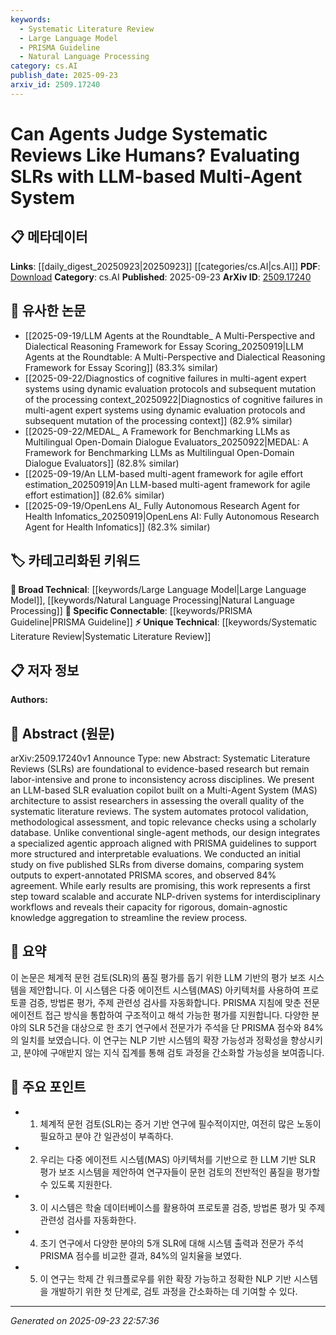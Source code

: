 ```yaml
---
keywords:
  - Systematic Literature Review
  - Large Language Model
  - PRISMA Guideline
  - Natural Language Processing
category: cs.AI
publish_date: 2025-09-23
arxiv_id: 2509.17240
---
```


<!-- KEYWORD_LINKING_METADATA:
{
  "processed_timestamp": "2025-09-23T22:57:36.031489",
  "vocabulary_version": "1.0",
  "selected_keywords": [
    "Systematic Literature Review",
    "Large Language Model",
    "PRISMA Guideline",
    "Natural Language Processing"
  ],
  "rejected_keywords": [],
  "similarity_scores": {
    "Systematic Literature Review": 0.8,
    "Large Language Model": 0.9,
    "PRISMA Guideline": 0.7,
    "Natural Language Processing": 0.85
  },
  "extraction_method": "AI_prompt_based",
  "budget_applied": true,
  "candidates_json": {
    "candidates": [
      {
        "surface": "Systematic Literature Reviews",
        "canonical": "Systematic Literature Review",
        "aliases": [
          "SLR",
          "Systematic Review"
        ],
        "category": "unique_technical",
        "rationale": "Central to the paper's focus, offering a unique perspective on automating review processes.",
        "novelty_score": 0.7,
        "connectivity_score": 0.65,
        "specificity_score": 0.9,
        "link_intent_score": 0.8
      },
      {
        "surface": "LLM-based Multi-Agent System",
        "canonical": "Large Language Model",
        "aliases": [
          "LLM",
          "Multi-Agent System"
        ],
        "category": "broad_technical",
        "rationale": "Combines known concepts to introduce a novel application in systematic reviews.",
        "novelty_score": 0.6,
        "connectivity_score": 0.85,
        "specificity_score": 0.8,
        "link_intent_score": 0.9
      },
      {
        "surface": "PRISMA guidelines",
        "canonical": "PRISMA Guideline",
        "aliases": [
          "Preferred Reporting Items for Systematic Reviews and Meta-Analyses"
        ],
        "category": "specific_connectable",
        "rationale": "Essential for understanding the structured evaluation framework used in the study.",
        "novelty_score": 0.5,
        "connectivity_score": 0.75,
        "specificity_score": 0.85,
        "link_intent_score": 0.7
      },
      {
        "surface": "NLP-driven systems",
        "canonical": "Natural Language Processing",
        "aliases": [
          "NLP"
        ],
        "category": "broad_technical",
        "rationale": "Highlights the role of NLP in automating and enhancing systematic review processes.",
        "novelty_score": 0.4,
        "connectivity_score": 0.9,
        "specificity_score": 0.7,
        "link_intent_score": 0.85
      }
    ],
    "ban_list_suggestions": [
      "protocol validation",
      "methodological assessment",
      "topic relevance checks"
    ]
  },
  "decisions": [
    {
      "candidate_surface": "Systematic Literature Reviews",
      "resolved_canonical": "Systematic Literature Review",
      "decision": "linked",
      "scores": {
        "novelty": 0.7,
        "connectivity": 0.65,
        "specificity": 0.9,
        "link_intent": 0.8
      }
    },
    {
      "candidate_surface": "LLM-based Multi-Agent System",
      "resolved_canonical": "Large Language Model",
      "decision": "linked",
      "scores": {
        "novelty": 0.6,
        "connectivity": 0.85,
        "specificity": 0.8,
        "link_intent": 0.9
      }
    },
    {
      "candidate_surface": "PRISMA guidelines",
      "resolved_canonical": "PRISMA Guideline",
      "decision": "linked",
      "scores": {
        "novelty": 0.5,
        "connectivity": 0.75,
        "specificity": 0.85,
        "link_intent": 0.7
      }
    },
    {
      "candidate_surface": "NLP-driven systems",
      "resolved_canonical": "Natural Language Processing",
      "decision": "linked",
      "scores": {
        "novelty": 0.4,
        "connectivity": 0.9,
        "specificity": 0.7,
        "link_intent": 0.85
      }
    }
  ]
}
-->

# Can Agents Judge Systematic Reviews Like Humans? Evaluating SLRs with LLM-based Multi-Agent System

## 📋 메타데이터

**Links**: [[daily_digest_20250923|20250923]] [[categories/cs.AI|cs.AI]]
**PDF**: [Download](https://arxiv.org/pdf/2509.17240.pdf)
**Category**: cs.AI
**Published**: 2025-09-23
**ArXiv ID**: [2509.17240](https://arxiv.org/abs/2509.17240)

## 🔗 유사한 논문
- [[2025-09-19/LLM Agents at the Roundtable_ A Multi-Perspective and Dialectical Reasoning Framework for Essay Scoring_20250919|LLM Agents at the Roundtable: A Multi-Perspective and Dialectical Reasoning Framework for Essay Scoring]] (83.3% similar)
- [[2025-09-22/Diagnostics of cognitive failures in multi-agent expert systems using dynamic evaluation protocols and subsequent mutation of the processing context_20250922|Diagnostics of cognitive failures in multi-agent expert systems using dynamic evaluation protocols and subsequent mutation of the processing context]] (82.9% similar)
- [[2025-09-22/MEDAL_ A Framework for Benchmarking LLMs as Multilingual Open-Domain Dialogue Evaluators_20250922|MEDAL: A Framework for Benchmarking LLMs as Multilingual Open-Domain Dialogue Evaluators]] (82.8% similar)
- [[2025-09-19/An LLM-based multi-agent framework for agile effort estimation_20250919|An LLM-based multi-agent framework for agile effort estimation]] (82.6% similar)
- [[2025-09-19/OpenLens AI_ Fully Autonomous Research Agent for Health Infomatics_20250919|OpenLens AI: Fully Autonomous Research Agent for Health Infomatics]] (82.3% similar)

## 🏷️ 카테고리화된 키워드
**🧠 Broad Technical**: [[keywords/Large Language Model|Large Language Model]], [[keywords/Natural Language Processing|Natural Language Processing]]
**🔗 Specific Connectable**: [[keywords/PRISMA Guideline|PRISMA Guideline]]
**⚡ Unique Technical**: [[keywords/Systematic Literature Review|Systematic Literature Review]]

## 📋 저자 정보

**Authors:** 

## 📄 Abstract (원문)

arXiv:2509.17240v1 Announce Type: new 
Abstract: Systematic Literature Reviews (SLRs) are foundational to evidence-based research but remain labor-intensive and prone to inconsistency across disciplines. We present an LLM-based SLR evaluation copilot built on a Multi-Agent System (MAS) architecture to assist researchers in assessing the overall quality of the systematic literature reviews. The system automates protocol validation, methodological assessment, and topic relevance checks using a scholarly database. Unlike conventional single-agent methods, our design integrates a specialized agentic approach aligned with PRISMA guidelines to support more structured and interpretable evaluations. We conducted an initial study on five published SLRs from diverse domains, comparing system outputs to expert-annotated PRISMA scores, and observed 84% agreement. While early results are promising, this work represents a first step toward scalable and accurate NLP-driven systems for interdisciplinary workflows and reveals their capacity for rigorous, domain-agnostic knowledge aggregation to streamline the review process.

## 📝 요약

이 논문은 체계적 문헌 검토(SLR)의 품질 평가를 돕기 위한 LLM 기반의 평가 보조 시스템을 제안합니다. 이 시스템은 다중 에이전트 시스템(MAS) 아키텍처를 사용하여 프로토콜 검증, 방법론 평가, 주제 관련성 검사를 자동화합니다. PRISMA 지침에 맞춘 전문 에이전트 접근 방식을 통합하여 구조적이고 해석 가능한 평가를 지원합니다. 다양한 분야의 SLR 5건을 대상으로 한 초기 연구에서 전문가가 주석을 단 PRISMA 점수와 84%의 일치를 보였습니다. 이 연구는 NLP 기반 시스템의 확장 가능성과 정확성을 향상시키고, 분야에 구애받지 않는 지식 집계를 통해 검토 과정을 간소화할 가능성을 보여줍니다.

## 🎯 주요 포인트

- 1. 체계적 문헌 검토(SLR)는 증거 기반 연구에 필수적이지만, 여전히 많은 노동이 필요하고 분야 간 일관성이 부족하다.
- 2. 우리는 다중 에이전트 시스템(MAS) 아키텍처를 기반으로 한 LLM 기반 SLR 평가 보조 시스템을 제안하여 연구자들이 문헌 검토의 전반적인 품질을 평가할 수 있도록 지원한다.
- 3. 이 시스템은 학술 데이터베이스를 활용하여 프로토콜 검증, 방법론 평가 및 주제 관련성 검사를 자동화한다.
- 4. 초기 연구에서 다양한 분야의 5개 SLR에 대해 시스템 출력과 전문가 주석 PRISMA 점수를 비교한 결과, 84%의 일치율을 보였다.
- 5. 이 연구는 학제 간 워크플로우를 위한 확장 가능하고 정확한 NLP 기반 시스템을 개발하기 위한 첫 단계로, 검토 과정을 간소화하는 데 기여할 수 있다.


---

*Generated on 2025-09-23 22:57:36*